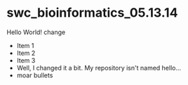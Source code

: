 swc_bioinformatics_05.13.14
===========================
Hello World! change
+ Item 1 
+ Item 2
+ Item 3
+ Well, I changed it a bit. My repository isn't named hello...
+ moar bullets
